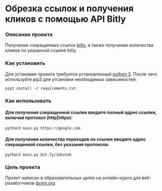 # Обрезка ссылок и получения кликов с помощью API Bitly

### Описание проекта

Получение сокращенных ссылок [bitly](https://bitly.com/), а также получения количества кликов по указанной ссылке bitly.

### Как установить

Для установки проекта требуется установленный [python 3](https://www.python.org/downloads/).
После чего используйте pip3 для утсановки необходимых зависимостей:
```
pip3 install -r requirements.txt
```

### Как использовать

#### Для получения сокращенной ссылки введите полный адрес ссылки, **включая протокол (http|https)**:

```
python3 main.py https://google.com 
```

#### Для получения количества переходов по ссылке введите адрес сокращенной ссылки, **без указания протокола**:

```
python3 main.py bit.ly/3ahotek
```

### Цель проекта

Проект написан в образовательных целях на онлайн-курсе для веб-разаботчиков 
[dvmn.org](https://devman.org/)
